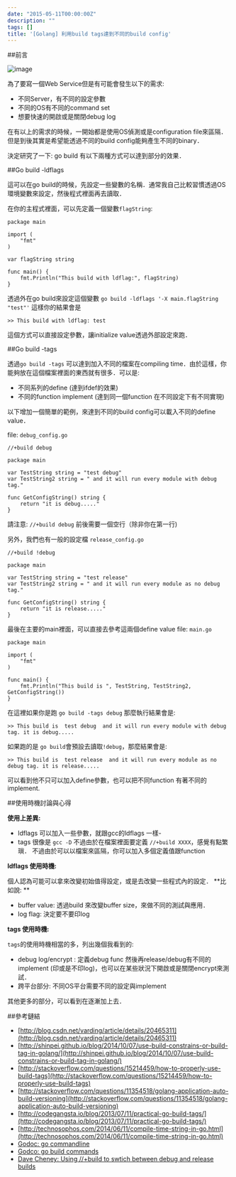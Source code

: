 ```yaml
---
date: "2015-05-11T00:00:00Z"
description: ""
tags: []
title: '[Golang] 利用build tags達到不同的build config'
---
```


##前言

![image](http://synflood.at/tmp/golang-slides/images/gophercolor.png)

為了要寫一個Web Service但是有可能會發生以下的需求:

- 不同Server，有不同的設定參數
- 不同的OS有不同的command set
- 想要快速的開啟或是關閉debug log

在有以上的需求的時候，一開始都是使用OS偵測或是configuration file來區隔．但是到後其實是希望能透過不同的build config能夠產生不同的binary．

決定研究了一下: go build 有以下兩種方式可以達到部分的效果．


##Go build -ldflags

這可以在go build的時候，先設定一些變數的名稱．通常我自己比較習慣透過OS環境變數來設定，然後程式裡面再去讀取．

在你的主程式裡面，可以先定義一個變數`flagString`:


    package main
    
    import (
    	"fmt"
    )
    
    var flagString string
    
    func main() {
    	fmt.Println("This build with ldflag:", flagString)
    }

透過外在go build來設定這個變數 `go build -ldflags '-X main.flagString "test"'` 這樣你的結果會是

    >> This build with ldflag: test

這個方式可以直接設定參數，讓initialize value透過外部設定來跑． 

##Go build -tags

透過`go build -tags` 可以達到加入不同的檔案在compiling time．由於這樣，你能夠放在這個檔案裡面的東西就有很多．可以是:

- 不同系列的define (達到ifdef的效果)
- 不同的function implement (達到同一個function 在不同設定下有不同實現)

以下增加一個簡單的範例，來達到不同的build config可以載入不同的define value．

file: `debug_config.go`

    //+build debug
    
    package main
    
    var TestString string = "test debug"
    var TestString2 string = " and it will run every module with debug tag."

    func GetConfigString() string {
    	return "it is debug....."
    }

請注意: `//+build debug` 前後需要一個空行（除非你在第一行)

另外，我們也有一般的設定檔 `release_config.go`

    //+build !debug
    
    package main
    
    var TestString string = "test release"
    var TestString2 string = " and it will run every module as no debug tag."

    func GetConfigString() string {
    	return "it is release....."
    }

最後在主要的main裡面，可以直接去參考這兩個define value
file: `main.go`

    package main
    
    import (
    	"fmt"
    )
    
    func main() {
    	fmt.Println("This build is ", TestString, TestString2, GetConfigString())
    }


在這裡如果你是跑 `go build -tags debug` 那麼執行結果會是:  

    >> This build is  test debug  and it will run every module with debug tag. it is debug.....

如果跑的是 `go build`會預設去讀取`!debug`，那麼結果會是:

    >> This build is  test release  and it will run every module as no debug tag. it is release.....

可以看到他不只可以加入define參數，也可以把不同function 有著不同的implement.


##使用時機討論與心得

**使用上差異:**

- ldflags 可以加入一些參數，就跟gcc的ldflags 一樣- 
- tags 很像是 `gcc -D` 不過由於在檔案裡面要定義 `//+build XXXX`，感覺有點繁瑣． 不過由於可以以檔案來區隔，你可以加入多個定義值跟function

**ldflags 使用時機:**

個人認為可能可以拿來改變初始值得設定，或是去改變一些程式內的設定．
**比如說: **

- buffer value: 透過build 來改變buffer size，來做不同的測試與應用．
- log flag: 決定要不要印log

**tags 使用時機:**

`tags`的使用時機相當的多，列出幾個我看到的:

- debug log/encrypt : 定義debug func 然後再release/debug有不同的implement (印或是不印log)，也可以在某些狀況下開啟或是關閉encrypt來測試．
- 跨平台部分: 不同OS平台需要不同的設定與implement

其他更多的部分，可以看到在逐漸加上去．

##參考鏈結

- [http://blog.csdn.net/varding/article/details/20465311](http://blog.csdn.net/varding/article/details/20465311)
- [http://shinpei.github.io/blog/2014/10/07/use-build-constrains-or-build-tag-in-golang/](http://shinpei.github.io/blog/2014/10/07/use-build-constrains-or-build-tag-in-golang/)
- [http://stackoverflow.com/questions/15214459/how-to-properly-use-build-tags](http://stackoverflow.com/questions/15214459/how-to-properly-use-build-tags)
- [http://stackoverflow.com/questions/11354518/golang-application-auto-build-versioning](http://stackoverflow.com/questions/11354518/golang-application-auto-build-versioning)
- [http://codegangsta.io/blog/2013/07/11/practical-go-build-tags/](http://codegangsta.io/blog/2013/07/11/practical-go-build-tags/)
- [http://technosophos.com/2014/06/11/compile-time-string-in-go.html](http://technosophos.com/2014/06/11/compile-time-string-in-go.html)
- [Godoc: go commandline](https://golang.org/cmd/go/)
- [Godco: go build commands](http://golang.org/pkg/go/build/)
- [Dave Cheney: Using //+build to swtich between debug and release builds](http://dave.cheney.net/2014/09/28/using-build-to-switch-between-debug-and-release)
